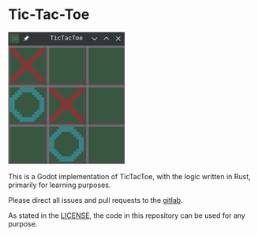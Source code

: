 # Tic-Tac-Toe

![Screenshot](./screenshots/game-1.png)

This is a Godot implementation of TicTacToe, with the logic written in Rust,
primarily for learning purposes.

Please direct all issues and pull requests to the
[gitlab](https://gitlab.com/donottellmetonottellyou/tic-tac-toe).

As stated in the [LICENSE](./LICENSE), the code in this repository can be used
for any purpose.
